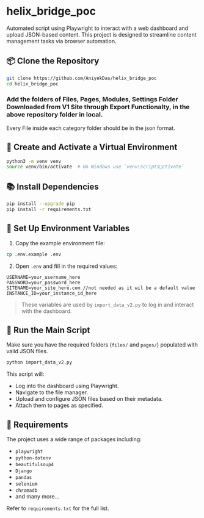 
# helix_bridge_poc

Automated script using Playwright to interact with a web dashboard and upload JSON-based content. This project is designed to streamline content management tasks via browser automation.

## 📦 Clone the Repository

```bash
git clone https://github.com/AniyekDas/helix_bridge_poc
cd helix_bridge_poc
```

### Add the folders of Files, Pages, Modules, Settings Folder Downloaded from V1 Site through Export Functionalty, in the above repository folder in local.
Every File inside each category folder should be in the json format.
 

## 🐍 Create and Activate a Virtual Environment

```bash
python3 -m venv venv
source venv/bin/activate  # On Windows use `venv\Scriptsctivate`
```

## 📚 Install Dependencies

```bash
pip install --upgrade pip
pip install -r requirements.txt
```

## 🔐 Set Up Environment Variables

1. Copy the example environment file:

```bash
cp .env.example .env
```

2. Open `.env` and fill in the required values:

```env
USERNAME=your_username_here
PASSWORD=your_password_here
SITENAME=your_site_here.com //not needed as it wil be a default value
INSTANCE_ID=your_instance_id_here
```

> These variables are used by `import_data_v2.py` to log in and interact with the dashboard.

## 🚀 Run the Main Script

Make sure you have the required folders (`files/` and `pages/`) populated with valid JSON files.

```bash
python import_data_v2.py
```

This script will:
- Log into the dashboard using Playwright.
- Navigate to the file manager.
- Upload and configure JSON files based on their metadata.
- Attach them to pages as specified.

## 🧰 Requirements

The project uses a wide range of packages including:
- `playwright`
- `python-dotenv`
- `beautifulsoup4`
- `Django`
- `pandas`
- `selenium`
- `chromadb`
- and many more...

Refer to `requirements.txt` for the full list.
